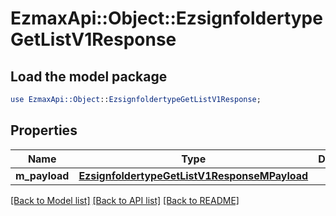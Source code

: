 # EzmaxApi::Object::EzsignfoldertypeGetListV1Response

## Load the model package
```perl
use EzmaxApi::Object::EzsignfoldertypeGetListV1Response;
```

## Properties
Name | Type | Description | Notes
------------ | ------------- | ------------- | -------------
**m_payload** | [**EzsignfoldertypeGetListV1ResponseMPayload**](EzsignfoldertypeGetListV1ResponseMPayload.md) |  | 

[[Back to Model list]](../README.md#documentation-for-models) [[Back to API list]](../README.md#documentation-for-api-endpoints) [[Back to README]](../README.md)



